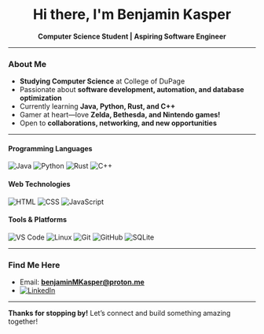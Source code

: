 <!-- Header with Greeting -->
<h1 align="center">Hi there, I'm Benjamin Kasper</h1>
<p align="center">
  <b>Computer Science Student | Aspiring Software Engineer</b>  
</p>

---

### **About Me**  
- **Studying Computer Science** at College of DuPage  
- Passionate about **software development, automation, and database optimization**  
- Currently learning **Java, Python, Rust, and C++**  
- Gamer at heart—love **Zelda, Bethesda, and Nintendo games!**  
- Open to **collaborations, networking, and new opportunities**  

---

#### **Programming Languages**  
![Java](https://img.shields.io/badge/Java-ED8B00?style=for-the-badge&logo=java&logoColor=white)
![Python](https://img.shields.io/badge/Python-3776AB?style=for-the-badge&logo=python&logoColor=white)
![Rust](https://img.shields.io/badge/Rust-000000?style=for-the-badge&logo=rust&logoColor=white)
![C++](https://img.shields.io/badge/C%2B%2B-00599C?style=for-the-badge&logo=c%2B%2B&logoColor=white)

#### **Web Technologies**  
![HTML](https://img.shields.io/badge/HTML5-E34F26?style=for-the-badge&logo=html5&logoColor=white)
![CSS](https://img.shields.io/badge/CSS3-1572B6?style=for-the-badge&logo=css3&logoColor=white)
![JavaScript](https://img.shields.io/badge/JavaScript-F7DF1E?style=for-the-badge&logo=javascript&logoColor=black)

#### **Tools & Platforms**  
![VS Code](https://img.shields.io/badge/VS_Code-007ACC?style=for-the-badge&logo=visual-studio-code&logoColor=white)
![Linux](https://img.shields.io/badge/Linux-FCC624?style=for-the-badge&logo=linux&logoColor=black)
![Git](https://img.shields.io/badge/Git-F05032?style=for-the-badge&logo=git&logoColor=white)
![GitHub](https://img.shields.io/badge/GitHub-181717?style=for-the-badge&logo=github&logoColor=white)
![SQLite](https://img.shields.io/badge/SQLite-003B57?style=for-the-badge&logo=sqlite&logoColor=white)

---

### **Find Me Here**  
- Email: **benjaminMKasper@proton.me**  
- [![LinkedIn](https://img.shields.io/badge/LinkedIn-0077B5?style=for-the-badge&logo=linkedin&logoColor=white)](https://www.linkedin.com/in/benjamin-kasper/)
  
---

**Thanks for stopping by!** Let’s connect and build something amazing together!
